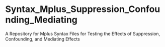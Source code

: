 # Syntax_Mplus_Suppression_Confounding_Mediating
A Repository for Mplus Syntax Files for Testing the Effects of Suppression, Confounding, and Mediating Effects
